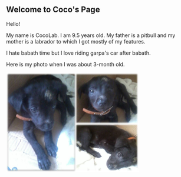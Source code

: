 <link rel="icon" type="image/png" sizes="32x32" href="/favicon-32x32.png">

## Welcome to Coco's Page


<p>Hello!</p>
<p>My name is CocoLab. I am 9.5 years old. My father is a pitbull and my mother is a labrador to which I got mostly of my features.</p>
<p>I hate babath time but I love riding garpa's car after babath.</p>
<p>Here is my photo when I was about 3-month old.</p>
<img width="360" height="=360" src="coco.jpeg">



